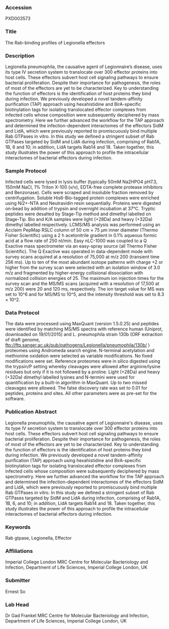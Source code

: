 ### Accession
PXD003573

### Title
The Rab-binding profiles of Legionella effectors

### Description
Legionella pneumophila, the causative agent of Legionnaire’s disease, uses its type IV secretion system to translocate over 300 effector proteins into host cells. These effectors subvert host cell signaling pathways to ensure bacterial proliferation. Despite their importance for pathogenesis, the roles of most of the effectors are yet to be characterized. Key to understanding the function of effectors is the identification of host proteins they bind during infection. We previously developed a novel tandem-affinity purification (TAP) approach using hexahistidine and BirA-specific biotinylation tags for isolating translocated effector complexes from infected cells whose composition were subsequently deciphered by mass spectrometry. Here we further advanced the workflow for the TAP approach and determined the infection-dependent interactomes of the effectors SidM and LidA, which were previously reported to promiscuously bind multiple Rab GTPases in vitro. In this study we defined a stringent subset of Rab GTPases targeted by SidM and LidA during infection, comprising of Rab1A, 1B, 6 and 10; in addition, LidA targets Rab14 and 18. Taken together, this study illustrates the power of this approach to profile the intracellular interactomes of bacterial effectors during infection.

### Sample Protocol
Infected cells were lysed in lysis buffer (typically 50mM Na2HPO4 pH7.3, 150mM NaCl, 1% Triton X-100 (v/v), EDTA-free complete protease inhibitors and Benzonase). Cells were scraped and insoluble fraction removed by centrifugation. Soluble His6-Bio-tagged protein complexes were enriched using Ni2+-NTA and Neutravidin resin sequentially. Proteins were digested on-bead by addition of trypsin and overnight incubation at 37°C. Tryptic peptides were desalted by Stage-Tip method and dimethyl labelled on Stage-Tip. Bio and K/A samples were light (+28Da) and heavy (+32Da) dimethyl labelled respectively.  LCMS/MS analysis was performed using an Acclaim PepMap RSLC column of 50 cm × 75 μm inner diameter (Thermo Fisher Scientific) using a 2 h acetonitrile gradient in 0.1% aqueous formic acid at a flow rate of 250 nl/min. Easy nLC-1000 was coupled to a Q Exactive mass spectrometer via an easy-spray source (all Thermo Fisher Scientific). The Q Exactive was operated in data-dependent mode with survey scans acquired at a resolution of 75,000 at m/z 200 (transient time 256 ms). Up to ten of the most abundant isotope patterns with charge +2 or higher from the survey scan were selected with an isolation window of 3.0 m/z and fragmented by higher-energy collisional dissociation with normalized collision energies of 25. The maximum ion injection times for the survey scan and the MS/MS scans (acquired with a resolution of 17,500 at m/z 200) were 20 and 120 ms, respectively. The ion target value for MS was set to 10^6 and for MS/MS to 10^5, and the intensity threshold was set to 8.3 × 10^2.

### Data Protocol
The data were processed using MaxQuant (version 1.5.0.25) and peptides were identified by matching MS/MS spectra with reference human (Uniprot, downloaded on 19/01/2015) and L. pneumophila strain 130b (ORF extraction of draft genome, ftp://ftp.sanger.ac.uk/pub/pathogens/Legionella/pneumophila/130b/ )  proteomes using Andromeda search engine. N-terminal acetylation and methionine oxidation were selected as variable modifications. No fixed modifications were set. Reference proteomes were in silico digested using the trypsin/P setting whereby cleavages were allowed after arginine/lysine residues but only if it is not followed by a proline. Light (+28Da) and heavy (+32Da) dimethyl labelled lysines and N-termini were used for quantification by a built-in algorithm in MaxQuant. Up to two missed cleavages were allowed. The false discovery rate was set to 0.01 for peptides, proteins and sites. All other parameters were as pre-set for the software.

### Publication Abstract
Legionella pneumophila, the causative agent of Legionnaire's disease, uses its type IV secretion system to translocate over 300 effector proteins into host cells. These effectors subvert host cell signaling pathways to ensure bacterial proliferation. Despite their importance for pathogenesis, the roles of most of the effectors are yet to be characterized. Key to understanding the function of effectors is the identification of host proteins they bind during infection. We previously developed a novel tandem-affinity purification (TAP) approach using hexahistidine and BirA-specific biotinylation tags for isolating translocated effector complexes from infected cells whose composition were subsequently deciphered by mass spectrometry. Here we further advanced the workflow for the TAP approach and determined the infection-dependent interactomes of the effectors SidM and LidA, which were previously reported to promiscuously bind multiple Rab GTPases in vitro. In this study we defined a stringent subset of Rab GTPases targeted by SidM and LidA during infection, comprising of Rab1A, 1B, 6, and 10; in addition, LidA targets Rab14 and 18. Taken together, this study illustrates the power of this approach to profile the intracellular interactomes of bacterial effectors during infection.

### Keywords
Rab gtpase, Legionella, Effector

### Affiliations
Imperial College London
MRC Centre for Molecular Bacteriology and Infection, Department of Life Sciences, Imperial College London, UK

### Submitter
Ernest So

### Lab Head
Dr Gad Frankel
MRC Centre for Molecular Bacteriology and Infection, Department of Life Sciences, Imperial College London, UK


